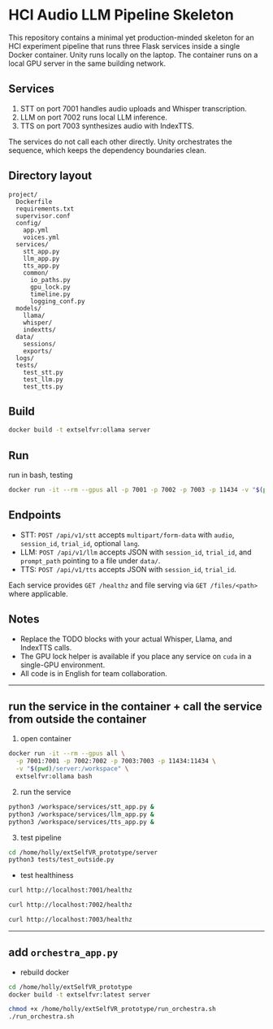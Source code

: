 # HCI Audio LLM Pipeline Skeleton

This repository contains a minimal yet production-minded skeleton for an HCI experiment pipeline that runs three Flask services inside a single Docker container.
Unity runs locally on the laptop. The container runs on a local GPU server in the same building network.

## Services
1. STT on port 7001 handles audio uploads and Whisper transcription.
2. LLM on port 7002 runs local LLM inference.
3. TTS on port 7003 synthesizes audio with IndexTTS.

The services do not call each other directly. Unity orchestrates the sequence, which keeps the dependency boundaries clean.

## Directory layout
```text
project/
  Dockerfile
  requirements.txt
  supervisor.conf
  config/
    app.yml
    voices.yml
  services/
    stt_app.py
    llm_app.py
    tts_app.py
    common/
      io_paths.py
      gpu_lock.py
      timeline.py
      logging_conf.py
  models/
    llama/
    whisper/
    indextts/
  data/
    sessions/
    exports/
  logs/
  tests/
    test_stt.py
    test_llm.py
    test_tts.py
```

## Build
```bash
docker build -t extselfvr:ollama server
```

## Run
run in bash, testing
```bash
docker run -it --rm --gpus all -p 7001 -p 7002 -p 7003 -p 11434 -v "$(pwd)/server:/workspace" extselfvr:ollama bash
```

## Endpoints
- STT: `POST /api/v1/stt` accepts `multipart/form-data` with `audio`, `session_id`, `trial_id`, optional `lang`.
- LLM: `POST /api/v1/llm` accepts JSON with `session_id`, `trial_id`, and `prompt_path` pointing to a file under `data/`.
- TTS: `POST /api/v1/tts` accepts JSON with `session_id`, `trial_id`.

Each service provides `GET /healthz` and file serving via `GET /files/<path>` where applicable.

## Notes
- Replace the TODO blocks with your actual Whisper, Llama, and IndexTTS calls.
- The GPU lock helper is available if you place any service on `cuda` in a single-GPU environment.
- All code is in English for team collaboration.

---

## run the service in the container + call the service from outside the container

1. open container

```bash
docker run -it --rm --gpus all \
  -p 7001:7001 -p 7002:7002 -p 7003:7003 -p 11434:11434 \
  -v "$(pwd)/server:/workspace" \
  extselfvr:ollama bash
```

2. run the service
```bash
python3 /workspace/services/stt_app.py &
python3 /workspace/services/llm_app.py &
python3 /workspace/services/tts_app.py &
```

3. test pipeline
```bash
cd /home/holly/extSelfVR_prototype/server
python3 tests/test_outside.py
```
* test healthiness
```bash
curl http://localhost:7001/healthz

curl http://localhost:7002/healthz

curl http://localhost:7003/healthz
```

---

## add `orchestra_app.py`

- rebuild docker

```bash
cd /home/holly/extSelfVR_prototype
docker build -t extselfvr:latest server
```

```bash
chmod +x /home/holly/extSelfVR_prototype/run_orchestra.sh
./run_orchestra.sh
```